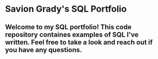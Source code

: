 # Savion Grady's SQL Portfolio 
## Welcome to my SQL portfolio! This code repository containes examples of SQL I've written. Feel free to take a look and reach out if you have any questions.
